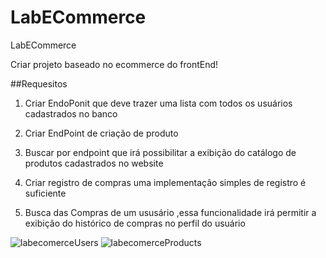 # LabECommerce
LabECommerce

Criar projeto baseado no ecommerce do frontEnd!

##Requesitos 

1. Criar EndoPonit que deve trazer uma lista com todos os usuários cadastrados no banco

2. Criar EndPoint de criação de produto

3. Buscar por  endpoint que irá possibilitar a exibição do catálogo de produtos cadastrados no website

4. Criar registro de compras uma implementação simples de registro é suficiente

5. Busca das Compras de um ususário ,essa funcionalidade irá permitir a exibição do histórico de compras no perfil do usuário



![labecomerceUsers](https://user-images.githubusercontent.com/94709800/210159620-c76c5656-512e-41d2-9499-95f202685541.png)
![labecomerceProducts](https://user-images.githubusercontent.com/94709800/210159619-17ba53b0-cd40-4979-9b92-517016356f8b.png)

